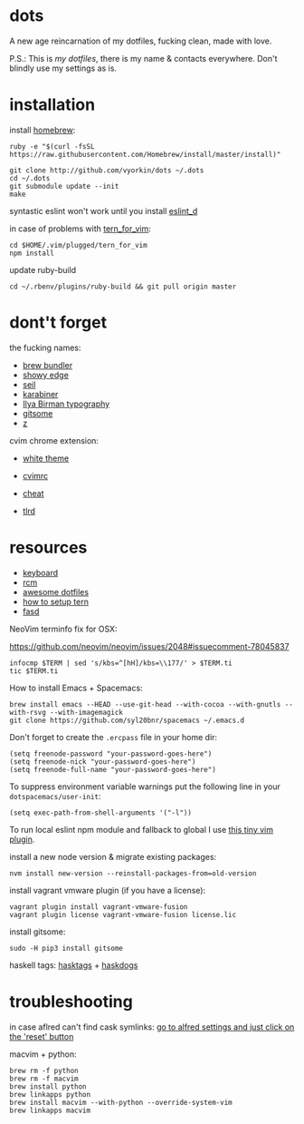 dots
====

A new age reincarnation of my dotfiles, fucking clean, made with love.

P.S.: This is *my dotfiles*, there is my name & contacts everywhere. Don't
blindly use my settings as is.

installation
====

install [homebrew](http://brew.sh/):
```
ruby -e "$(curl -fsSL https://raw.githubusercontent.com/Homebrew/install/master/install)"
```

```
git clone http://github.com/vyorkin/dots ~/.dots
cd ~/.dots
git submodule update --init
make
```

syntastic eslint won't work until you install
[eslint_d](https://github.com/mantoni/eslint_d.js)

in case of problems with [tern_for_vim](https://github.com/ternjs/tern_for_vim):
```
cd $HOME/.vim/plugged/tern_for_vim
npm install
```

update ruby-build

```
cd ~/.rbenv/plugins/ruby-build && git pull origin master
```

# dont't forget

the fucking names:

* [brew bundler](https://github.com/Homebrew/homebrew-bundle)
* [showy edge](https://github.com/tekezo/ShowyEdge)
* [seil](https://pqrs.org/osx/karabiner/seil.html.en)
* [karabiner](https://pqrs.org/osx/karabiner/index.html.en)
* [Ilya Birman typography](http://ilyabirman.ru/projects/typography-layout/)
* [gitsome](https://github.com/donnemartin/gitsome)
* [z](https://github.com/rupa/z)

cvim chrome extension:
* [white theme](https://gist.github.com/vyorkin/711589d7f1a90954dec5)
* [cvimrc](https://gist.github.com/vyorkin/aa5abd74984fc77a17e5)

* [cheat](https://github.com/chrisallenlane/cheat)
* [tlrd](https://github.com/tldr-pages/tldr)

# resources
* [keyboard](https://github.com/jasonrudolph/keyboard)
* [rcm](http://thoughtbot.github.io/rcm/rcm.7.html)
* [awesome dotfiles](https://github.com/webpro/awesome-dotfiles)
* [how to setup tern](http://ternjs.net/doc/manual.html#configuration)
* [fasd](https://github.com/clvv/fasd#examples)

NeoVim terminfo fix for OSX:

https://github.com/neovim/neovim/issues/2048#issuecomment-78045837
```
infocmp $TERM | sed 's/kbs=^[hH]/kbs=\\177/' > $TERM.ti
tic $TERM.ti
```

How to install Emacs + Spacemacs:
```
brew install emacs --HEAD --use-git-head --with-cocoa --with-gnutls --with-rsvg --with-imagemagick
git clone https://github.com/syl20bnr/spacemacs ~/.emacs.d
```

Don't forget to create the `.ercpass` file in your home dir:

```
(setq freenode-password "your-password-goes-here")
(setq freenode-nick "your-password-goes-here")
(setq freenode-full-name "your-password-goes-here")
```

To suppress environment variable warnings put the following line in your `dotspacemacs/user-init`:
```
(setq exec-path-from-shell-arguments '("-l"))
```

To run local eslint npm module and fallback to global I use [this tiny vim plugin](https://github.com/mtscout6/syntastic-local-eslint.vim).

install a new node version & migrate existing packages:
```
nvm install new-version --reinstall-packages-from=old-version
```

install vagrant vmware plugin (if you have a license):

```
vagrant plugin install vagrant-vmware-fusion
vagrant plugin license vagrant-vmware-fusion license.lic
```

install gitsome:

```
sudo -H pip3 install gitsome
````

haskell tags:
[hasktags](https://hackage.haskell.org/package/hasktags) +
[haskdogs](https://github.com/grwlf/haskdogs)

# troubleshooting

in case aflred can't find cask symlinks:
[go to alfred settings and just click on the 'reset'
button](https://github.com/caskroom/homebrew-cask/issues/9685#issuecomment-77553432)

macvim + python:
```
brew rm -f python
brew rm -f macvim
brew install python
brew linkapps python
brew install macvim --with-python --override-system-vim
brew linkapps macvim
```
